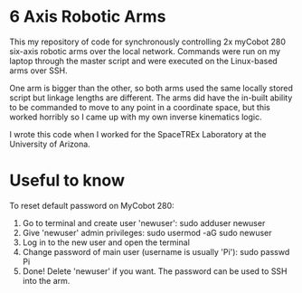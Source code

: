 # 6 Axis Robotic Arms

This my repository of code for synchronously controlling 2x myCobot 280 six-axis robotic arms over the local network. Commands were run on my laptop through the master script and were executed on the Linux-based arms over SSH. 

One arm is bigger than the other, so both arms used the same locally stored script but linkage lengths are different. The arms did have the in-built ability to be commanded to move to any point in a coordinate space, but this worked horribly so I came up with my own inverse kinematics logic.

I wrote this code when I worked for the SpaceTREx Laboratory at the University of Arizona.

# Useful to know

To reset default password on MyCobot 280:
1. Go to terminal and create user 'newuser': sudo adduser newuser
2. Give 'newuser' admin privileges: sudo usermod -aG sudo newuser
3. Log in to the new user and open the terminal
4. Change password of main user (username is usually 'Pi'): sudo passwd Pi
5. Done! Delete 'newuser' if you want.
The password can be used to SSH into the arm.
